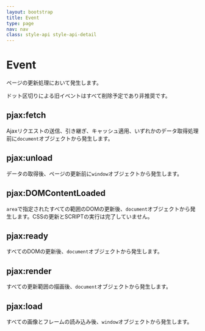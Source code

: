 ```yaml
---
layout: bootstrap
title: Event
type: page
nav: nav
class: style-api style-api-detail
---
```


# Event
ページの更新処理において発生します。

ドット区切りによる旧イベントはすべて削除予定であり非推奨です。

## pjax:fetch
Ajaxリクエストの送信、引き継ぎ、キャッシュ適用、いずれかのデータ取得処理前に`document`オブジェクトから発生します。

## pjax:unload
データの取得後、ページの更新前に`window`オブジェクトから発生します。

## pjax:DOMContentLoaded
`area`で指定されたすべての範囲のDOMの更新後、`document`オブジェクトから発生します。CSSの更新とSCRIPTの実行は完了していません。

## pjax:ready
すべてのDOMの更新後、`document`オブジェクトから発生します。

## pjax:render
すべての更新範囲の描画後、`document`オブジェクトから発生します。

## pjax:load
すべての画像とフレームの読み込み後、`window`オブジェクトから発生します。

